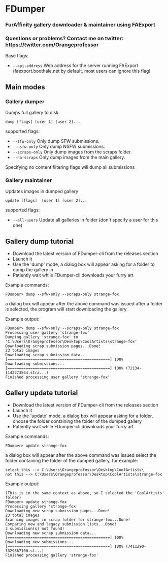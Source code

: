# FDumper

### FurAffinity gallery downloader & maintainer using FAExport

### Questions or problems? Contact me on twitter: https://twitter.com/Orangeprofessor

Base flags:
* `--api-address` Web address for the server running FAExport (faexport.boothale.net by default, most users can ignore this flag)

## Main modes

### Gallery dumper

Dumps full gallery to disk

	dump [flags] [user 1] [user 2]...

supported flags:

* `--sfw-only` Only dump SFW submissions.
* `--nsfw-only` Only dump NSFW submissions.
* `--scraps-only` Only dump images from the scraps folder.
* `--no-scraps` Only dump images from the main gallery.

Specifying no content filtering flags will dump all submissions

### Gallery maintainer 

Updates images in dumped gallery

	update [flags]  [user 1] [user 2]...
	
supported flags:

* `--all-users` Update all galleries in folder (don't specify a user for this one)


## Gallery dump tutorial

* Download the latest version of FDumper-cli from the releases section
* Launch it
* Use the 'dump' mode, a dialog box will appear asking for a folder to dump the gallery in
* Patiently wait while FDumper-cli downloads your furry art
 
Example commands:
~~~text
FDumper> dump --sfw-only --scraps-only strange-fox
~~~

a dialog box will appear after the above command was issued
after a folder is selected, the program will start downloading the gallery

Example output:
~~~text
FDumper> dump --sfw-only --scraps-only strange-fox
Processing user gallery 'strange-fox'
Dumping gallery 'strange-fox' to 'C:\Users\Orangeprofessor\Desktop\CoolArtists\strange-fox'
Downloading scrap submission pages...Done!
23 total images
Downloading scrap submission data...[=============================================] 100%
Downloading submissions...[=============================================] 100% (72134-1142273564.stra...)
Finished processing user gallery 'strange-fox'
~~~
  

## Gallery update tutorial

* Download the latest version of FDumper-cli from the releases section
* Launch it
* Use the 'update' mode, a dialog box will appear asking for a folder, choose the folder containing the folder of the dumped gallery 
* Patiently wait while FDumper-cli downloads your furry art

Example commands:
~~~text
FDumper> update strange-fox
~~~

a dialog box will appear after the above command was issued
select the folder containing the folder of the dumped gallery, for example:
~~~text
select this --> C:\Users\Orangeprofessor\Desktop\CoolArtists\
not this --> C:\Users\Orangeprofessor\Desktop\CoolArtists\strange-fox
~~~

Example output:
~~~text
(This is in the same context as above, so I selected the 'CoolArtists' folder)
FDumper> update strange-fox
Processing gallery 'strange-fox'
Downloading new scrap submission pages...Done!
23 total images
Scanning images in scrap folder for strange-fox...Done!
Comparing new and legacy submission lists...Done!
3 submission(s) not found!
Downloading new scrap submission data...[=============================================] 100%
Downloading new submissions...[=============================================] 100% (7411290-1329367100.st...)
Finished processing gallery 'strange-fox'
~~~
